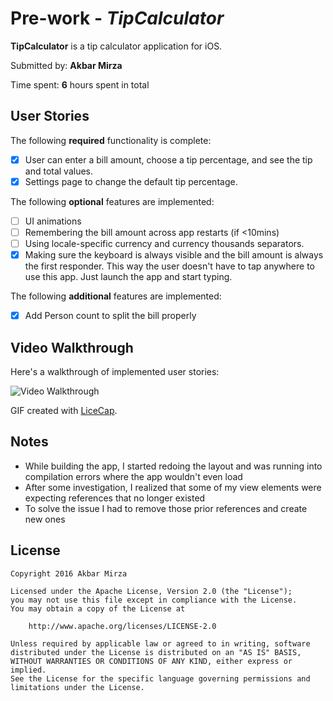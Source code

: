 # Pre-work - *TipCalculator*

**TipCalculator** is a tip calculator application for iOS.

Submitted by: **Akbar Mirza**

Time spent: **6** hours spent in total

## User Stories

The following **required** functionality is complete:

* [x] User can enter a bill amount, choose a tip percentage, and see the tip and total values.
* [x] Settings page to change the default tip percentage.

The following **optional** features are implemented:
* [ ] UI animations
* [ ] Remembering the bill amount across app restarts (if <10mins)
* [ ] Using locale-specific currency and currency thousands separators.
* [x] Making sure the keyboard is always visible and the bill amount is always the first responder. This way the user doesn't have to tap anywhere to use this app. Just launch the app and start typing.

The following **additional** features are implemented:

- [x] Add Person count to split the bill properly

## Video Walkthrough

Here's a walkthrough of implemented user stories:

<img src='http://i.imgur.com/KZTg6Zl.gif' title='Video Walkthrough' width='' alt='Video Walkthrough' />

GIF created with [LiceCap](http://www.cockos.com/licecap/).

## Notes

+ While building the app, I started redoing the layout and was running into compilation errors where the app wouldn't even load
+ After some investigation, I realized that some of my view elements were expecting references that no longer existed
+ To solve the issue I had to remove those prior references and create new ones

## License

    Copyright 2016 Akbar Mirza

    Licensed under the Apache License, Version 2.0 (the "License");
    you may not use this file except in compliance with the License.
    You may obtain a copy of the License at

        http://www.apache.org/licenses/LICENSE-2.0

    Unless required by applicable law or agreed to in writing, software
    distributed under the License is distributed on an "AS IS" BASIS,
    WITHOUT WARRANTIES OR CONDITIONS OF ANY KIND, either express or implied.
    See the License for the specific language governing permissions and
    limitations under the License.
